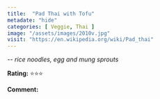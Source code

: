 ```yaml
---
title:  "Pad Thai with Tofu"
metadate: "hide"
categories: [ Veggie, Thai ]
image: "/assets/images/2010v.jpg"
visit: "https://en.wikipedia.org/wiki/Pad_thai"
---
```


_-- rice noodles, egg and mung sprouts_

**Rating:** ⭐️⭐️⭐️  
  
**Comment:**
